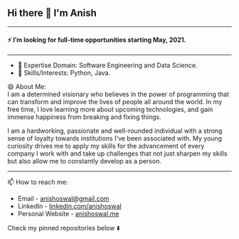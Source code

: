 ## Hi there 👋 I'm Anish
---
#### ⚡ I’m looking for full-time opportunities starting May, 2021.
---
- 🔭 Expertise Domain: Software Engineering and Data Science.
- 💬 Skills/Interests: Python, Java.

😄 About Me:<br>
I am a determined visionary who believes in the power of programming that can transform and improve the lives of people all around the world. In my free time, I love learning more about upcoming technologies, and gain immense happiness from breaking and fixing things.

I am a hardworking, passionate and well-rounded individual with a strong sense of loyalty towards institutions I've been associated with. My young curiosity drives me to apply my skills for the advancement of every company I work with and take up challenges that not just sharpen my skills but also allow me to constantly develop as a person.

---
📫 How to reach me:

<!--
- <img align="left" alt="https://omkarshelar.dev" width="22px" src="assets/globe.svg" />:arrow_right:&nbsp;[https://omkarshelar.dev](https://omkarshelar.dev)
-->
- Email - [anishoswal@gmail.com](mailto:anishoswal@gmail.com)
- LinkedIn - [linkedin.com/anishoswal](https://www.linkedin.com/in/anishoswal/)
- Personal Website - [anishoswal.me](http://anishoswal.me/)

Check my pinned repositories below  :arrow_down:

<!--
**anishoswal/anishoswal** is a ✨ _special_ ✨ repository because its `README.md` (this file) appears on your GitHub profile.

Here are some ideas to get you started:

- 🔭 I’m currently working on ...
- 🌱 I’m currently learning ...
- 👯 I’m looking to collaborate on ...
- 🤔 I’m looking for help with ...
- 💬 Ask me about ...
- 📫 How to reach me: ...
- 😄 Pronouns: ...
- ⚡ Fun fact: ...
-->
